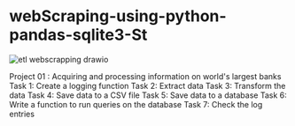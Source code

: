 # webScraping-using-python-pandas-sqlite3-St
![etl webscrapping drawio](https://github.com/user-attachments/assets/aa756b4c-ddbb-4786-95f8-4b9dbdcd50de)



Project 01 : Acquiring and processing information on world's largest banks
Task 1: Create a logging function Task 2: Extract data Task 3: Transform the data Task 4: Save data to a CSV file Task 5: Save data to a database Task 6: Write a function to run queries on the database Task 7: Check the log entries

